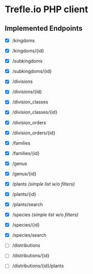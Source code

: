 # Trefle.io PHP client

## Implemented Endpoints

- [x] /kingdoms
- [x] /kingdoms/{id}

- [x] /subkingdoms
- [x] /subkingdoms/{id}

- [x] /divisions
- [x] /divisions/{id}

- [x] /division_classes
- [x] /division_classes/{id}

- [x] /division_orders
- [x] /division_orders/{id}

- [x] /families
- [x] /families/{id}

- [x] /genus
- [x] /genus/{id}

- [x] /plants _(simple list w/o filters)_
- [x] /plants/{id}
- [x] /plants/search


- [x] /species _(simple list w/o filters)_
- [x] /species/{id}
- [x] /species/search

- [ ] /distributions
- [ ] /distributions/{id}
- [ ] /distributions/{id}/plants
